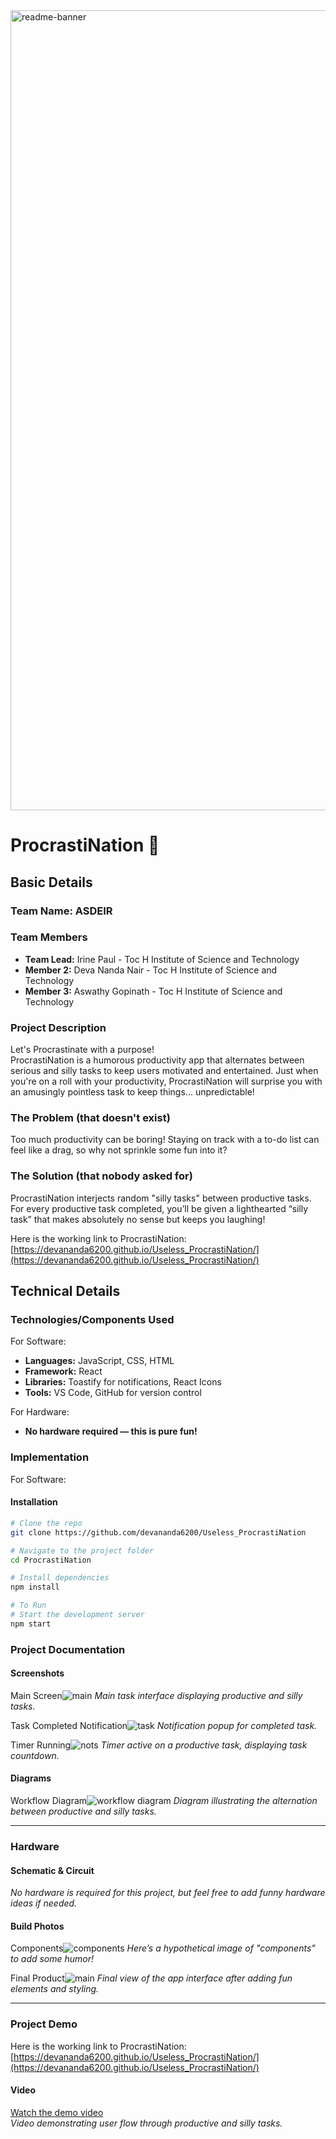 <img width="1280" alt="readme-banner" src="https://github.com/user-attachments/assets/35332e92-44cb-425b-9dff-27bcf1023c6c">

# ProcrastiNation 🎯

## Basic Details
### Team Name: ASDEIR

### Team Members
- **Team Lead:** Irine Paul - Toc H Institute of Science and Technology
- **Member 2:** Deva Nanda Nair - Toc H Institute of Science and Technology
- **Member 3:** Aswathy Gopinath - Toc H Institute of Science and Technology

### Project Description
Let's Procrastinate with a purpose!  
ProcrastiNation is a humorous productivity app that alternates between serious and silly tasks to keep users motivated and entertained. Just when you're on a roll with your productivity, ProcrastiNation will surprise you with an amusingly pointless task to keep things... unpredictable!

### The Problem (that doesn't exist)
Too much productivity can be boring! Staying on track with a to-do list can feel like a drag, so why not sprinkle some fun into it?

### The Solution (that nobody asked for)
ProcrastiNation interjects random "silly tasks" between productive tasks. For every productive task completed, you’ll be given a lighthearted “silly task” that makes absolutely no sense but keeps you laughing!

Here is the working link to ProcrastiNation:  
[https://devananda6200.github.io/Useless_ProcrastiNation/](https://devananda6200.github.io/Useless_ProcrastiNation/)


## Technical Details
### Technologies/Components Used
For Software:
- **Languages:** JavaScript, CSS, HTML
- **Framework:** React
- **Libraries:** Toastify for notifications, React Icons
- **Tools:** VS Code, GitHub for version control

For Hardware:
- **No hardware required — this is pure fun!**

### Implementation
For Software:
#### Installation
```bash
# Clone the repo
git clone https://github.com/devananda6200/Useless_ProcrastiNation

# Navigate to the project folder
cd ProcrastiNation

# Install dependencies
npm install

# To Run
# Start the development server
npm start
```
### Project Documentation

#### Screenshots
Main Screen![main](https://github.com/user-attachments/assets/08f607f9-f5d4-43a8-ab92-c89e16dc6fbe)
*Main task interface displaying productive and silly tasks.*

Task Completed Notification![task](https://github.com/user-attachments/assets/a0d69103-a1bf-4e97-a38f-66ac45d3b3be)
*Notification popup for completed task.*

Timer Running![nots](https://github.com/user-attachments/assets/bed3feb9-e9f3-4939-b8e3-dcdcf04203a0)
*Timer active on a productive task, displaying task countdown.*

#### Diagrams
Workflow Diagram![workflow diagram](https://github.com/user-attachments/assets/44007761-6fb8-4241-ad39-7274964cf2c8) 
*Diagram illustrating the alternation between productive and silly tasks.*

---

### Hardware

#### Schematic & Circuit
_No hardware is required for this project, but feel free to add funny hardware ideas if needed._

#### Build Photos
Components![components](https://github.com/user-attachments/assets/c1473c3d-3e55-4895-ac92-67860db2e3b0)
*Here’s a hypothetical image of "components" to add some humor!*

Final Product![main](https://github.com/user-attachments/assets/c9299548-ab97-43c2-a2dd-9915590eea2a)
*Final view of the app interface after adding fun elements and styling.*

---

### Project Demo

Here is the working link to ProcrastiNation:  
[https://devananda6200.github.io/Useless_ProcrastiNation/](https://devananda6200.github.io/Useless_ProcrastiNation/)

#### Video
[Watch the demo video](https://drive.google.com/file/d/1-nkgvW6lt3ymOcbmivhtImgMn7yfHhbc/view?usp=drive_link)  
*Video demonstrating user flow through productive and silly tasks.*
